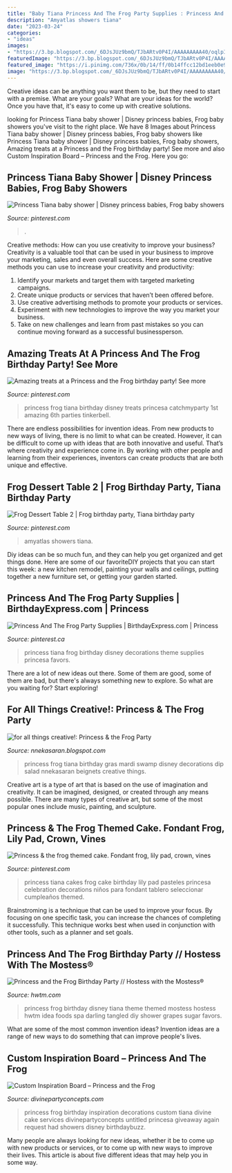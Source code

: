 ```yaml
---
title: "Baby Tiana Princess And The Frog Party Supplies : Princess And The Frog Birthday Party // Hostess With The Mostess®"
description: "Amyatlas showers tiana"
date: "2023-03-24"
categories:
- "ideas"
images:
- "https://3.bp.blogspot.com/_6DJsJUz9bmQ/TJbARtv0P4I/AAAAAAAAA40/oqlpIORB64k/s1600/024.JPG"
featuredImage: "https://3.bp.blogspot.com/_6DJsJUz9bmQ/TJbARtv0P4I/AAAAAAAAA40/oqlpIORB64k/s1600/024.JPG"
featured_image: "https://i.pinimg.com/736x/0b/14/ff/0b14ffcc12bd1eeb0e92cbae8ee18297.jpg"
image: "https://3.bp.blogspot.com/_6DJsJUz9bmQ/TJbARtv0P4I/AAAAAAAAA40/oqlpIORB64k/s1600/024.JPG"
---
```



Creative ideas can be anything you want them to be, but they need to start with a premise. What are your goals? What are your ideas for the world? Once you have that, it's easy to come up with creative solutions.

	

		
looking for Princess Tiana baby shower | Disney princess babies, Frog baby showers you've visit to the right place. We have 8 Images about Princess Tiana baby shower | Disney princess babies, Frog baby showers like Princess Tiana baby shower | Disney princess babies, Frog baby showers, Amazing treats at a Princess and the Frog birthday party! See more and also Custom Inspiration Board – Princess and the Frog. Here you go:
		
    
## Princess Tiana Baby Shower | Disney Princess Babies, Frog Baby Showers

<img loading=lazy src="https://i.pinimg.com/736x/0b/14/ff/0b14ffcc12bd1eeb0e92cbae8ee18297.jpg" onerror="this.onerror=null;this.src='https://tse2.mm.bing.net/th?id=OIP.se9ROaM82VV5dXUKTtbw3gHaHa&amp;pid=15.1';" alt="Princess Tiana baby shower | Disney princess babies, Frog baby showers">

_Source: pinterest.com_

>. 

	

Creative methods: How can you use creativity to improve your business?
Creativity is a valuable tool that can be used in your business to improve your marketing, sales and even overall success. Here are some creative methods you can use to increase your creativity and productivity: 
1. Identify your markets and target them with targeted marketing campaigns.
2. Create unique products or services that haven’t been offered before.
3. Use creative advertising methods to promote your products or services. 
4. Experiment with new technologies to improve the way you market your business. 
5. Take on new challenges and learn from past mistakes so you can continue moving forward as a successful businessperson.

    
## Amazing Treats At A Princess And The Frog Birthday Party! See More

<img loading=lazy src="https://i.pinimg.com/originals/6b/a9/2f/6ba92f52fe31116c65cea70f8538b48b.jpg" onerror="this.onerror=null;this.src='https://tse1.mm.bing.net/th?id=OIP.sEV7PrsTCNlclXJWieRMXQHaJ4&amp;pid=15.1';" alt="Amazing treats at a Princess and the Frog birthday party! See more">

_Source: pinterest.com_

>princess frog tiana birthday disney treats princesa catchmyparty 1st amazing 6th parties tinkerbell. 

	

There are endless possibilities for invention ideas. From new products to new ways of living, there is no limit to what can be created. However, it can be difficult to come up with ideas that are both innovative and useful. That’s where creativity and experience come in. By working with other people and learning from their experiences, inventors can create products that are both unique and effective.

    
## Frog Dessert Table 2 | Frog Birthday Party, Tiana Birthday Party

<img loading=lazy src="https://i.pinimg.com/originals/bf/8f/8b/bf8f8b6304c2e912137bbeb26f3fe2ff.jpg" onerror="this.onerror=null;this.src='https://tse1.mm.bing.net/th?id=OIP.EGCTOkmMofNMjrBN4YDXUQHaE6&amp;pid=15.1';" alt="Frog Dessert Table 2 | Frog birthday party, Tiana birthday party">

_Source: pinterest.com_

>amyatlas showers tiana. 

	

Diy ideas can be so much fun, and they can help you get organized and get things done. Here are some of our favoriteDIY projects that you can start this week: a new kitchen remodel, painting your walls and ceilings, putting together a new furniture set, or getting your garden started.

    
## Princess And The Frog Party Supplies | BirthdayExpress.com | Princess

<img loading=lazy src="https://i.pinimg.com/originals/06/21/cf/0621cf324adce7b68d24cfd018f08600.jpg" onerror="this.onerror=null;this.src='https://tse3.mm.bing.net/th?id=OIP.F92qXB7F8WDcP24U6rU3SQHaKX&amp;pid=15.1';" alt="Princess And The Frog Party Supplies | BirthdayExpress.com | Princess">

_Source: pinterest.ca_

>princess tiana frog birthday disney decorations theme supplies princesa favors. 

	

There are a lot of new ideas out there. Some of them are good, some of them are bad, but there's always something new to explore. So what are you waiting for? Start exploring!

    
## For All Things Creative!: Princess &amp; The Frog Party

<img loading=lazy src="https://3.bp.blogspot.com/_6DJsJUz9bmQ/TJbARtv0P4I/AAAAAAAAA40/oqlpIORB64k/s1600/024.JPG" onerror="this.onerror=null;this.src='https://tse2.mm.bing.net/th?id=OIP.ZEV9QwK6pVzxKzeLkBWYdgHaFj&amp;pid=15.1';" alt="for all things creative!: Princess &amp; the Frog Party">

_Source: nnekasaran.blogspot.com_

>princess frog tiana birthday gras mardi swamp disney decorations dip salad nnekasaran beignets creative things. 

	

Creative art is a type of art that is based on the use of imagination and creativity. It can be imagined, designed, or created through any means possible. There are many types of creative art, but some of the most popular ones include music, painting, and sculpture.

    
## Princess &amp; The Frog Themed Cake. Fondant Frog, Lily Pad, Crown, Vines

<img loading=lazy src="https://i.pinimg.com/originals/c9/77/b7/c977b78daa5b8e7078cf173417905af9.jpg" onerror="this.onerror=null;this.src='https://tse3.mm.bing.net/th?id=OIP.99O3xL0FuQZLWYLl8h1NxgHaKX&amp;pid=15.1';" alt="Princess &amp; the frog themed cake. Fondant frog, lily pad, crown, vines">

_Source: pinterest.com_

>princess tiana cakes frog cake birthday lily pad pasteles princesa celebration decorations niños para fondant tablero seleccionar cumpleaños themed. 

	

Brainstroming is a technique that can be used to improve your focus. By focusing on one specific task, you can increase the chances of completing it successfully. This technique works best when used in conjunction with other tools, such as a planner and set goals.

    
## Princess And The Frog Birthday Party // Hostess With The Mostess®

<img loading=lazy src="http://www.hwtm.com/wp-content/uploads/2013/02/sugar-grapes.jpg" onerror="this.onerror=null;this.src='https://tse4.mm.bing.net/th?id=OIP.r-lAFbmCHydsWl4BOY4DkwHaLL&amp;pid=15.1';" alt="Princess and the Frog Birthday Party // Hostess with the Mostess®">

_Source: hwtm.com_

>princess frog birthday disney tiana theme themed mostess hostess hwtm idea foods spa darling tangled diy shower grapes sugar favors. 

	

What are some of the most common invention ideas?
Invention ideas are a range of new ways to do something that can improve people's lives.

    
## Custom Inspiration Board – Princess And The Frog

<img loading=lazy src="http://divinepartyconcepts.com/wp-content/uploads/2010/06/Untitled.jpg" onerror="this.onerror=null;this.src='https://tse3.mm.bing.net/th?id=OIP.b12RaXeMmH-jbkCco4WuzwHaKw&amp;pid=15.1';" alt="Custom Inspiration Board – Princess and the Frog">

_Source: divinepartyconcepts.com_

>princess frog birthday inspiration decorations custom tiana divine cake services divinepartyconcepts untitled princesa giveaway again request had showers disney birthdaybuzz. 

	

Many people are always looking for new ideas, whether it be to come up with new products or services, or to come up with new ways to improve their lives. This article is about five different ideas that may help you in some way.

